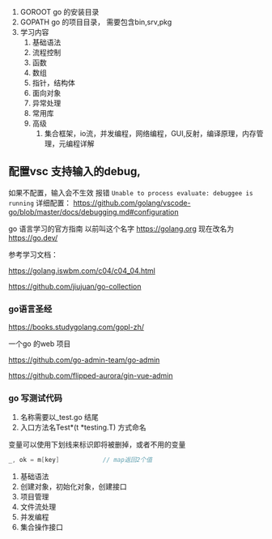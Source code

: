 1. GOROOT  go 的安装目录
2. GOPATH  go 的项目目录， 需要包含bin,srv,pkg
3. 学习内容
   1. 基础语法
   2. 流程控制
   3. 函数
   4. 数组
   5. 指针，结构体
   6. 面向对象
   7. 异常处理
   8. 常用库
   9. 高级
      1.  集合框架，io流，并发编程，网络编程，GUI,反射，编译原理，内存管理，元编程详解

## 配置vsc 支持输入的debug,
如果不配置，输入会不生效 报错 `Unable to process evaluate: debuggee is running` 
详细配置： https://github.com/golang/vscode-go/blob/master/docs/debugging.md#configuration

go 语言学习的官方指南
以前叫这个名字 https://golang.org 现在改名为 https://go.dev/

参考学习文档：

https://golang.iswbm.com/c04/c04_04.html

https://github.com/jiujuan/go-collection

### go语言圣经
https://books.studygolang.com/gopl-zh/

一个go 的web 项目

https://github.com/go-admin-team/go-admin

https://github.com/flipped-aurora/gin-vue-admin

### go 写测试代码
1. 名称需要以_test.go 结尾
2. 入口方法名Test*(t *testing.T) 方式命名

变量可以使用下划线来标识即将被删掉，或者不用的变量
```go
_, ok = m[key]            // map返回2个值

```

1. 基础语法
2. 创建对象，初始化对象，创建接口
3. 项目管理
4. 文件流处理
5. 并发编程
6. 集合操作接口